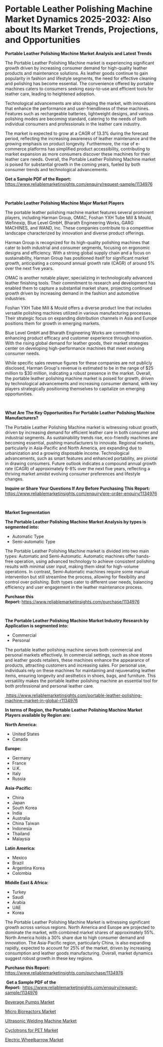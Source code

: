 <p><h1>Portable Leather Polishing Machine Market Dynamics 2025-2032: Also about Its Market Trends, Projections, and Opportunities</h1></p><p><strong>Portable Leather Polishing Machine Market Analysis and Latest Trends</strong></p>
<p><p>The Portable Leather Polishing Machine market is experiencing significant growth driven by increasing consumer demand for high-quality leather products and maintenance solutions. As leather goods continue to gain popularity in fashion and lifestyle segments, the need for effective cleaning and polishing has become essential. The convenience offered by portable machines caters to consumers seeking easy-to-use and efficient tools for leather care, leading to heightened adoption.</p><p>Technological advancements are also shaping the market, with innovations that enhance the performance and user-friendliness of these machines. Features such as rechargeable batteries, lightweight designs, and various polishing modes are becoming standard, catering to the needs of both individual consumers and professionals in the leather care industry.</p><p>The market is expected to grow at a CAGR of 13.3% during the forecast period, reflecting the increasing awareness of leather maintenance and the growing emphasis on product longevity. Furthermore, the rise of e-commerce platforms has simplified product accessibility, contributing to market expansion as more consumers discover these machines for their leather care needs. Overall, the Portable Leather Polishing Machine market is poised for substantial growth in the coming years, fueled by both consumer trends and technological advancements.</p></p>
<p><strong>Get a Sample PDF of the Report:&nbsp;</strong> <a href="https://www.reliablemarketinsights.com/enquiry/request-sample/1134976?utm_campaign=2563&utm_medium=2&utm_source=Github&utm_content=ia&utm_term=25032025&utm_id=portable-leather-polishing-machine">https://www.reliablemarketinsights.com/enquiry/request-sample/1134976</a></p>
<p>&nbsp;</p>
<p><strong>Portable Leather Polishing Machine Major Market Players</strong></p>
<p><p>The portable leather polishing machine market features several prominent players, including Harman Group, OMAC, Foshan YXH Tube Mill & Mould, Wefinexip, Blue Level GmbH, Bharath Engineering Works, GARG MACHINES, and WAND, Inc. These companies contribute to a competitive landscape characterized by innovation and diverse product offerings.</p><p>Harman Group is recognized for its high-quality polishing machines that cater to both industrial and consumer segments, focusing on ergonomic designs and efficiency. With a strong global supply chain and a focus on sustainability, Harman Group has positioned itself for significant market growth, anticipating a compound annual growth rate (CAGR) of around 5% over the next five years.</p><p>OMAC is another notable player, specializing in technologically advanced leather finishing tools. Their commitment to research and development has enabled them to capture a substantial market share, projecting continued growth driven by increasing demand in the fashion and automotive industries. </p><p>Foshan YXH Tube Mill & Mould offers a diverse product line that includes versatile polishing machines utilized in various manufacturing processes. Their strategic focus on expanding distribution channels in Asia and Europe positions them for growth in emerging markets.</p><p>Blue Level GmbH and Bharath Engineering Works are committed to enhancing product efficacy and customer experience through innovation. With the rising global demand for leather goods, their market strategies center on developing high-performance machines that meet evolving consumer needs.</p><p>While specific sales revenue figures for these companies are not publicly disclosed, Harman Group's revenue is estimated to be in the range of $25 million to $30 million, indicating a robust presence in the market. Overall, the portable leather polishing machine market is poised for growth, driven by technological advancements and increasing consumer demand, with key players strategically positioning themselves to capitalize on emerging opportunities.</p></p>
<p>&nbsp;</p>
<p><strong>What Are The Key Opportunities For Portable Leather Polishing Machine Manufacturers?</strong></p>
<p><p>The Portable Leather Polishing Machine market is witnessing robust growth, driven by increasing demand for efficient leather care in both consumer and industrial segments. As sustainability trends rise, eco-friendly machines are becoming essential, pushing manufacturers to innovate. Regional markets, particularly in Asia-Pacific and North America, are expanding due to urbanization and a growing disposable income. Technological advancements, such as smart features and enhanced portability, are pivotal in drawing consumers. Future outlook indicates a compound annual growth rate (CAGR) of approximately 6-8% over the next five years, reflecting a thriving market amidst evolving consumer preferences and lifestyle changes.</p></p>
<p><strong>Inquire or Share Your Questions If Any Before Purchasing This Report:</strong> <a href="https://www.reliablemarketinsights.com/enquiry/pre-order-enquiry/1134976?utm_campaign=2563&utm_medium=2&utm_source=Github&utm_content=ia&utm_term=25032025&utm_id=portable-leather-polishing-machine">https://www.reliablemarketinsights.com/enquiry/pre-order-enquiry/1134976</a></p>
<p>&nbsp;</p>
<p><strong>Market Segmentation</strong></p>
<p><strong>The Portable Leather Polishing Machine Market Analysis by types is segmented into:</strong></p>
<p><ul><li>Automatic Type</li><li>Semi-automatic Type</li></ul></p>
<p><p>The Portable Leather Polishing Machine market is divided into two main types: Automatic and Semi-Automatic. Automatic machines offer hands-free operation, using advanced technology to achieve consistent polishing results with minimal user input, making them ideal for high-volume operations. In contrast, Semi-Automatic machines require some manual intervention but still streamline the process, allowing for flexibility and control over polishing. Both types cater to different user needs, balancing efficiency and user engagement in the leather maintenance process.</p></p>
<p><strong>Purchase this Report:&nbsp;</strong><a href="https://www.reliablemarketinsights.com/purchase/1134976?utm_campaign=2563&utm_medium=2&utm_source=Github&utm_content=ia&utm_term=25032025&utm_id=portable-leather-polishing-machine">https://www.reliablemarketinsights.com/purchase/1134976</a></p>
<p>&nbsp;</p>
<p><strong>The Portable Leather Polishing Machine Market Industry Research by Application is segmented into:</strong></p>
<p><ul><li>Commercial</li><li>Personal</li></ul></p>
<p><p>The portable leather polishing machine serves both commercial and personal markets effectively. In commercial settings, such as shoe stores and leather goods retailers, these machines enhance the appearance of products, attracting customers and increasing sales. For personal use, individuals rely on these machines for maintaining and rejuvenating leather items, ensuring longevity and aesthetics in shoes, bags, and furniture. This versatility makes the portable leather polishing machine an essential tool for both professional and personal leather care.</p></p>
<p><a href="https://www.reliablemarketinsights.com/portable-leather-polishing-machine-market-in-global-r1134976?utm_campaign=2563&utm_medium=2&utm_source=Github&utm_content=ia&utm_term=25032025&utm_id=portable-leather-polishing-machine">&nbsp;https://www.reliablemarketinsights.com/portable-leather-polishing-machine-market-in-global-r1134976</a></p>
<p><strong>In terms of Region, the Portable Leather Polishing Machine Market Players available by Region are:</strong></p>
<p>
    <p> <strong> North America: </strong>
        <ul>
            <li>United States</li>
            <li>Canada</li>
        </ul>
        </p> 
    <p> <strong> Europe: </strong>
        <ul>
            <li>Germany</li>
            <li>France</li>
            <li>U.K.</li>
            <li>Italy</li>
            <li>Russia</li>
        </ul>
        </p> 
    <p> <strong> Asia-Pacific: </strong>
        <ul>
            <li>China</li>
            <li>Japan</li>
            <li>South Korea</li>
            <li>India</li>
            <li>Australia</li>
            <li>China Taiwan</li>
            <li>Indonesia</li>
            <li>Thailand</li>
            <li>Malaysia</li>
        </ul>
        </p> 
    <p> <strong> Latin America: </strong>
        <ul>
            <li>Mexico</li>
            <li>Brazil</li>
            <li>Argentina Korea</li>
            <li>Colombia</li>
        </ul>
        </p> 
    <p> <strong> Middle East & Africa: </strong>
        <ul>
            <li>Turkey</li>
            <li>Saudi</li>
            <li>Arabia</li>
            <li>UAE</li>
            <li>Korea</li>
        </ul>
    </p>
    </p>
<p><p>The Portable Leather Polishing Machine Market is witnessing significant growth across various regions. North America and Europe are projected to dominate the market, with combined market shares of approximately 55%. North America holds a 30% share due to high consumer demand and innovation. The Asia-Pacific region, particularly China, is also expanding rapidly, expected to account for 25% of the market, driven by increasing consumption and leather goods manufacturing. Overall, market dynamics suggest robust growth in these key regions.</p></p>
<p><strong>Purchase this Report: </strong><a href="https://www.reliablemarketinsights.com/purchase/1134976?utm_campaign=2563&utm_medium=2&utm_source=Github&utm_content=ia&utm_term=25032025&utm_id=portable-leather-polishing-machine">https://www.reliablemarketinsights.com/purchase/1134976</a></p>
<p>&nbsp;<strong>Get a Sample PDF of the Report:&nbsp;&nbsp;</strong><a href="https://www.reliablemarketinsights.com/enquiry/request-sample/1134976?utm_campaign=2563&utm_medium=2&utm_source=Github&utm_content=ia&utm_term=25032025&utm_id=portable-leather-polishing-machine">https://www.reliablemarketinsights.com/enquiry/request-sample/1134976</a></p>
<p><strong></strong></p>
<p><p><a href="https://www.linkedin.com/pulse/market-analysis-beverage-pumps-markets-128-cagr-forecast-from-rfz8c?utm_campaign=2563&utm_medium=2&utm_source=Github&utm_content=ia&utm_term=25032025&utm_id=portable-leather-polishing-machine">Beverage Pumps Market</a></p><p><a href="https://www.linkedin.com/pulse/micro-bioreactors-market-trend-shows-promising-future-upc9c?utm_campaign=2563&utm_medium=2&utm_source=Github&utm_content=ia&utm_term=25032025&utm_id=portable-leather-polishing-machine">Micro Bioreactors Market</a></p><p><a href="https://www.linkedin.com/pulse/ultrasonic-welding-machine-market-soar-91-cagr-from-2025--d1uuc?utm_campaign=2563&utm_medium=2&utm_source=Github&utm_content=ia&utm_term=25032025&utm_id=portable-leather-polishing-machine">Ultrasonic Welding Machine Market</a></p><p><a href="https://github.com/yankimber90yankim/Market-Research-Report-List-1/blob/main/cyclotrons-for-pet-market.md?utm_campaign=2563&utm_medium=2&utm_source=Github&utm_content=ia&utm_term=25032025&utm_id=portable-leather-polishing-machine">Cyclotrons for PET Market</a></p><p><a href="https://www.linkedin.com/pulse/global-electric-wheelbarrow-market-analysis-trends-forecasts-l3jdc?utm_campaign=2563&utm_medium=2&utm_source=Github&utm_content=ia&utm_term=25032025&utm_id=portable-leather-polishing-machine">Electric Wheelbarrow Market</a></p></p>